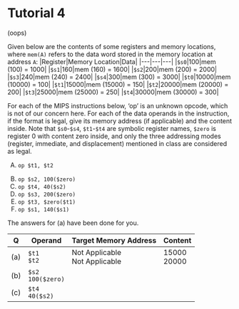 # Tutorial 4
(oops)

Given below are the contents of some registers and memory locations, where `mem(A)` refers to the data word stored in the memory location at address `A`: 
|Register|Memory Location|Data|
|---|---|---|
|`$s0`|100|mem (100) = 1000|
|`$s1`|160|mem (160) = 1600|
|`$s2`|200|mem (200) = 2000|
|`$s3`|240|mem (240) = 2400|
|`$s4`|300|mem (300) = 3000|
|`$t0`|10000|mem (10000) = 100|
|`$t1`|15000|mem (15000) = 150|
|`$t2`|20000|mem (20000) = 200|
|`$t3`|25000|mem (25000) = 250|
|`$t4`|30000|mem (30000) = 300|

For each of the MIPS instructions below, ‘op’ is an unknown opcode, which is not of our concern here. For each of the data operands in the instruction, if the format is legal, give its memory address (if applicable) and the content inside. Note that `$s0`-`$s4`, `$t1`-`$t4` are symbolic register names, `$zero` is register 0 with content zero inside, and only the three addressing modes (register, immediate, and displacement) mentioned in class are considered as legal.

<ol  type = "A">
<li><pre><code>op $t1, $t2</code></pre></li>
<li><code>op $s2, 100($zero)</code></li>
<li><code>op $t4, 40($s2)</code></li>
<li><code>op $s3, 200($zero)</code></li>
<li><code>op $t3, $zero($t1)</code></li>
<li><code>op $s1, 140($s1)</code></li>
</ol>

The answers for (a) have been done for you.

|Q|Operand|Target Memory Address|Content|
|---|---|---|---|
|(a)|`$t1`<br>`$t2`|Not Applicable<br>Not Applicable|15000<br>20000|
|(b)|`$s2`<br>`100($zero)`|||
|(c)|`$t4`<br>`40($s2)`|||

